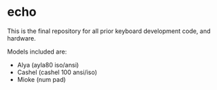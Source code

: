 # echo
This is the final repository for all prior keyboard development code, and hardware.

Models included are: 
+ Alya (ayla80 iso/ansi)
+ Cashel (cashel 100 ansi/iso)
+ Mioke (num pad)

